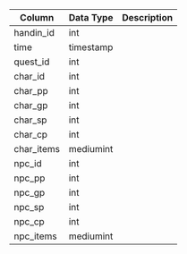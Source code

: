 | Column     | Data Type | Description |
| ---------- | --------- | ----------- |
| handin_id  | int       |             |
| time       | timestamp |             |
| quest_id   | int       |             |
| char_id    | int       |             |
| char_pp    | int       |             |
| char_gp    | int       |             |
| char_sp    | int       |             |
| char_cp    | int       |             |
| char_items | mediumint |             |
| npc_id     | int       |             |
| npc_pp     | int       |             |
| npc_gp     | int       |             |
| npc_sp     | int       |             |
| npc_cp     | int       |             |
| npc_items  | mediumint |             |